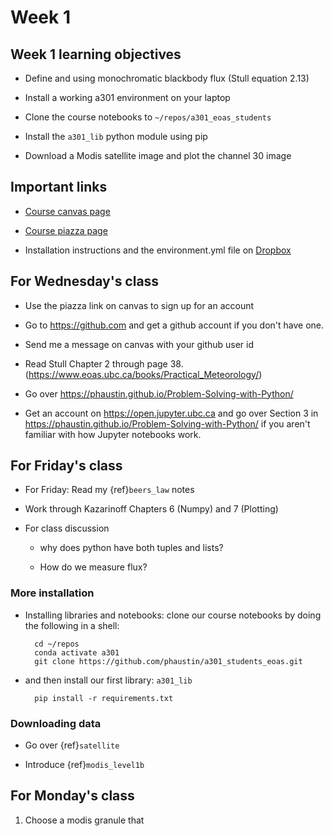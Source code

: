 # Week 1

## Week 1 learning objectives

* Define and using monochromatic blackbody flux (Stull equation 2.13)

* Install a working a301 environment on your laptop

* Clone the course notebooks to `~/repos/a301_eoas_students`

* Install the `a301_lib` python module using pip

* Download a Modis satellite image and plot the channel 30 image 


## Important links

* [Course canvas page](https://canvas.ubc.ca/courses/105407)

* [Course piazza page](https://piazza.com/class/lcoeg8tsp9zxq)

* Installation instructions and the environment.yml file on [Dropbox](https://www.dropbox.com/sh/uosacqkiw7f5rmk/AABKGhCMXXkI3Q21U49uFIEya?dl=0)

## For Wednesday's class

* Use the piazza link on canvas to sign up for an account

* Go to https://github.com and get a github account if  you don't have one.

* Send me a message on canvas with your github user id

* Read Stull Chapter 2 through page 38.  (https://www.eoas.ubc.ca/books/Practical_Meteorology/)

* Go over https://phaustin.github.io/Problem-Solving-with-Python/

* Get an account on https://open.jupyter.ubc.ca and go over Section 3   in https://phaustin.github.io/Problem-Solving-with-Python/ if you aren't familiar with how Jupyter notebooks work.

## For Friday's class

* For Friday: Read my {ref}`beers_law` notes

* Work through Kazarinoff Chapters 6 (Numpy) and 7 (Plotting)

* For class discussion 

  - why does python have both tuples and lists?

  - How do we measure flux?

###  More installation

* Installing libraries and notebooks: clone our course notebooks by doing the following in a shell:

        cd ~/repos
        conda activate a301
        git clone https://github.com/phaustin/a301_students_eoas.git
        
* and then install our first library:  `a301_lib`

        pip install -r requirements.txt
        
### Downloading data
        
* Go over {ref}`satellite` 
        
* Introduce {ref}`modis_level1b`

## For Monday's class

1) Choose a modis granule that 
